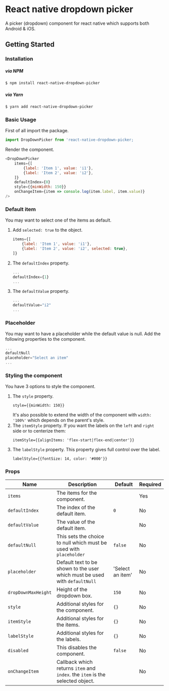 
# React native dropdown picker
A picker (dropdown) component for react native which supports both Android & iOS.
## Getting Started
### Installation
##### via NPM
```sh
$ npm install react-native-dropdown-picker
```
##### via Yarn
```sh
$ yarn add react-native-dropdown-picker
```
### Basic Usage
First of all import the package.
```javascript
import DropDownPicker from 'react-native-dropdown-picker;
```
Render the component.
```javascript
<DropDownPicker
    items={[
        {label: 'Item 1', value: 'i1'},
        {label: 'Item 2', value: 'i2'},
    ]}
    defaultIndex={0}
    style={{minWidth: 150}}
    onChangeItem={item => console.log(item.label, item.value)}
/>
```
### Default item
You may want to select one of the items as default.
1. Add `selected: true` to the object.
    ```javascript
    items={[
        {label: 'Item 1', value: 'i1'},
        {label: 'Item 2', value: 'i2', selected: true},
    ]}
    ```
2. The `defaultIndex` property.
    ```javascript
    ...
    defaultIndex={1}
    ...
    ```
3. The `defaultValue` property.
    ```javascript
    ...
    defaultValue="i2"
    ...
    ```
### Placeholder
You may want to have a placeholder while the default value is null.
Add the following properties to the component.
```javascript
...
defaultNull
placeholder="Select an item"
...
```
### Styling the component
You have 3 options to style the component.
1. The `style` property.
    ```javacript
    style={{minWidth: 150}}
    ```
    It's also possible to extend the width of the component with `width: '100%'` which depends on the parent's style.
2. The `itemStyle` property.
        If you want the labels on the `left` and `right` side or to centerize them:
    ```javacript
    itemStyle={{alignItems: 'flex-start|flex-end|center'}}
    ```
3. The `labelStyle` property.
    This property gives full control over the label.
    ```javacript
    labelStyle={{fontSize: 14, color: '#000'}}
    ```
### Props
|Name|Description|Default|Required
|--|--|--|--
|`items`|The items for the component.||Yes
|`defaultIndex`|The index of the default item.|`0`|No
|`defaultValue`|The value of the default item.||No
|`defaultNull`|This sets the choice to null which must be used with `placeholder`|`false`|No
|`placeholder`|Default text to be shown to the user which must be used with `defaultNull`|'Select an item'|No
|`dropDownMaxHeight`|Height of the dropdown box.|`150`|No
|`style`|Additional styles for the component.|`{}`|No
|`itemStyle`|Additional styles for the items.|`{}`|No
|`labelStyle`|Additional styles for the labels.|`{}`|No
|`disabled`|This disables the component.|`false`|No
|`onChangeItem`|Callback which returns `item` and `index`. the `item` is the selected object.||No